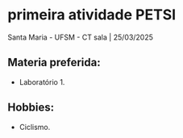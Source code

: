 # primeira atividade PETSI
Santa Maria - UFSM - CT sala | 25/03/2025
## Materia preferida:
- Laboratório 1.
## Hobbies:
- Ciclismo.
